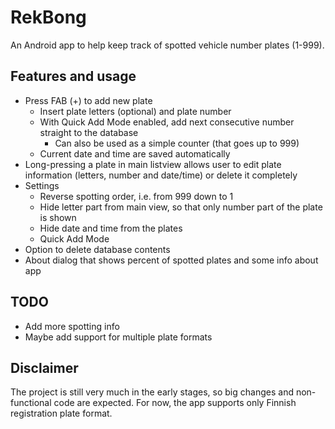 # RekBong

An Android app to help keep track of spotted vehicle number plates (1-999).

## Features and usage

- Press FAB (+) to add new plate
    - Insert plate letters (optional) and plate number
    - With Quick Add Mode enabled, add next consecutive number
      straight to the database
        - Can also be used as a simple counter (that goes up to 999)
    - Current date and time are saved automatically
- Long-pressing a plate in main listview allows user to edit plate
  information (letters, number and date/time) or delete it completely
- Settings
    - Reverse spotting order, i.e. from 999 down to 1
    - Hide letter part from main view, so that only number part of the plate
      is shown
    - Hide date and time from the plates
    - Quick Add Mode
- Option to delete database contents
- About dialog that shows percent of spotted plates and some info about app

## TODO

- Add more spotting info
- Maybe add support for multiple plate formats

## Disclaimer

The project is still very much in the early stages, so big changes and
non-functional code are expected. For now, the app supports only Finnish
registration plate format.

